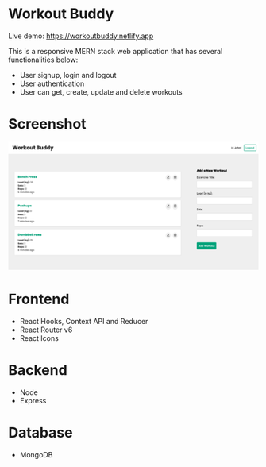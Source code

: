 # Workout Buddy

Live demo: https://workoutbuddy.netlify.app

This is a responsive MERN stack web application that has several functionalities below:

- User signup, login and logout
- User authentication
- User can get, create, update and delete workouts

# Screenshot

![](src/assets/workout-buddy.png)

# Frontend

- React Hooks, Context API and Reducer
- React Router v6
- React Icons

# Backend

- Node
- Express

# Database

- MongoDB
